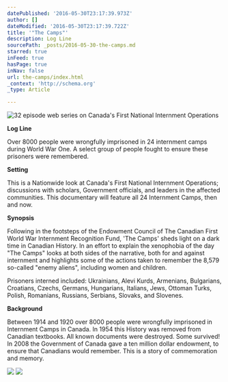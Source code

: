 ```yaml
---
datePublished: '2016-05-30T23:17:39.973Z'
author: []
dateModified: '2016-05-30T23:17:39.722Z'
title: '"The Camps"'
description: Log Line
sourcePath: _posts/2016-05-30-the-camps.md
starred: true
inFeed: true
hasPage: true
inNav: false
url: the-camps/index.html
_context: 'http://schema.org'
_type: Article

---
```

![32 episode web series on Canada's First National Internment Operations](https://the-grid-user-content.s3-us-west-2.amazonaws.com/bf62f4a8-e0d9-4c46-9fe9-83d26f131f2f.jpg)

**Log Line**

Over 8000 people were wrongfully imprisoned in 24 internment camps during World War One. A select group of people fought to ensure these prisoners were remembered.

**Setting**

This is a Nationwide look at Canada's First National Internment Operations; discussions with scholars, Government officials, and leaders in the affected communities. This documentary will feature all 24 Internment Camps, then and now.

**Synopsis**

Following in the footsteps of the Endowment Council of The Canadian First World War Internment Recognition Fund, 'The Camps' sheds light on a dark time in Canadian History. In an effort to explain the xenophobia of the day "The Camps" looks at both sides of the narrative, both for and against internment and highlights some of the actions taken to remember the 8,579 so-called "enemy aliens", including women and children. 

Prisoners interned included: Ukrainians, Alevi Kurds, Armenians, Bulgarians, Croatians, Czechs, Germans, Hungarians, Italians, Jews, Ottoman Turks, Polish, Romanians, Russians, Serbians, Slovaks, and Slovenes.

**Background**

Between 1914 and 1920 over 8000 people were wrongfully imprisoned in Internment Camps in Canada. In 1954 this History was removed from Canadian textbooks. All known documents were destroyed. Some survived! In 2008 the Government of Canada gave a ten million dollar endowment, to ensure that Canadians would remember. This is a story of commemoration and memory.

![](file://localhost/Users/Ryan/Library/Caches/TemporaryItems/msoclip/0clip_image002.png)
![](file://localhost/Users/Ryan/Library/Caches/TemporaryItems/msoclip/0clip_image004.png)